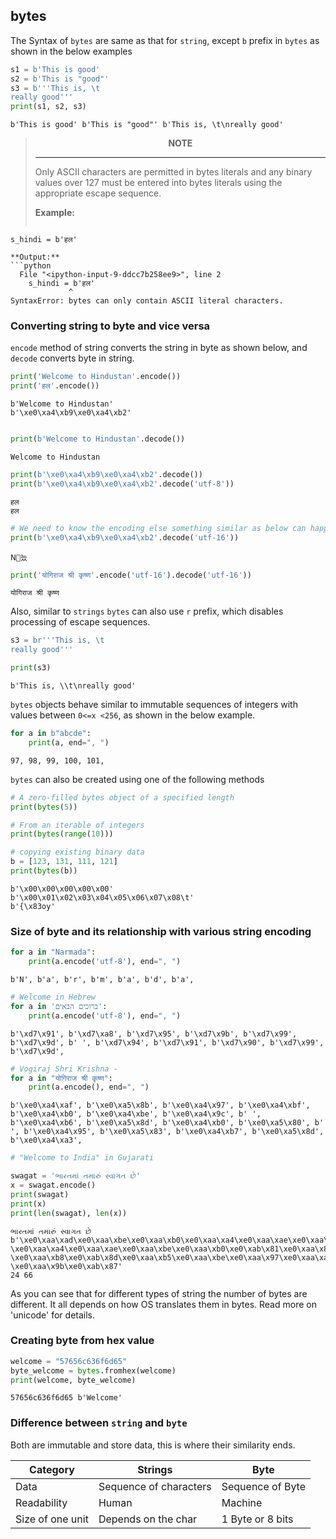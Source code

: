 
## bytes

The Syntax of `bytes` are same as that for `string`, except `b` prefix in `bytes` as shown in the below examples


```python
s1 = b'This is good'
s2 = b'This is "good"'
s3 = b'''This is, \t
really good'''
print(s1, s2, s3)
```

    b'This is good' b'This is "good"' b'This is, \t\nreally good'


> **<center>NOTE</center>**
><hr>
> Only ASCII characters are permitted in bytes literals and any binary values over 127 must be entered into bytes literals using the appropriate escape sequence.
>
> **Example:**
>```python
    s_hindi = b'हल'
```
**Output:**
```python
  File "<ipython-input-9-ddcc7b258ee9>", line 2
    s_hindi = b'हल'
             ^
SyntaxError: bytes can only contain ASCII literal characters.
```

### Converting string to byte and vice versa

`encode` method of string converts the string in byte as shown below, and `decode` converts byte in string.


```python
print('Welcome to Hindustan'.encode())
print('हल'.encode())
```

    b'Welcome to Hindustan'
    b'\xe0\xa4\xb9\xe0\xa4\xb2'



```python

print(b'Welcome to Hindustan'.decode())
```

    Welcome to Hindustan



```python
print(b'\xe0\xa4\xb9\xe0\xa4\xb2'.decode())
print(b'\xe0\xa4\xb9\xe0\xa4\xb2'.decode('utf-8'))
```

    हल
    हल



```python
# We need to know the encoding else something similar as below can happen
print(b'\xe0\xa4\xb9\xe0\xa4\xb2'.decode('utf-16'))
```

    ꓠ늤



```python
print('योगिराज श्री कृष्ण'.encode('utf-16').decode('utf-16'))
```

    योगिराज श्री कृष्ण


Also, similar to `strings` `bytes` can also use `r` prefix, which disables processing of escape sequences.


```python
s3 = br'''This is, \t
really good'''

print(s3)
```

    b'This is, \\t\nreally good'


`bytes` objects behave similar to immutable sequences of integers with values between `0<=x <256`, as shown in the below example.


```python
for a in b"abcde":
    print(a, end=", ")
```

    97, 98, 99, 100, 101, 

`bytes` can also be created using one of the following methods


```python
# A zero-filled bytes object of a specified length
print(bytes(5))

# From an iterable of integers
print(bytes(range(10)))

# copying existing binary data
b = [123, 131, 111, 121]
print(bytes(b))
```

    b'\x00\x00\x00\x00\x00'
    b'\x00\x01\x02\x03\x04\x05\x06\x07\x08\t'
    b'{\x83oy'


### Size of byte and its relationship with various string encoding


```python
for a in "Narmada":
    print(a.encode('utf-8'), end=", ")
```

    b'N', b'a', b'r', b'm', b'a', b'd', b'a', 


```python
# Welcome in Hebrew
for a in 'ברוכים הבאים':
    print(a.encode('utf-8'), end=", ")
```

    b'\xd7\x91', b'\xd7\xa8', b'\xd7\x95', b'\xd7\x9b', b'\xd7\x99', b'\xd7\x9d', b' ', b'\xd7\x94', b'\xd7\x91', b'\xd7\x90', b'\xd7\x99', b'\xd7\x9d', 


```python
# Vogiraj Shri Krishna - 
for a in "योगिराज श्री कृष्ण":
    print(a.encode(), end=", ")
```

    b'\xe0\xa4\xaf', b'\xe0\xa5\x8b', b'\xe0\xa4\x97', b'\xe0\xa4\xbf', b'\xe0\xa4\xb0', b'\xe0\xa4\xbe', b'\xe0\xa4\x9c', b' ', b'\xe0\xa4\xb6', b'\xe0\xa5\x8d', b'\xe0\xa4\xb0', b'\xe0\xa5\x80', b' ', b'\xe0\xa4\x95', b'\xe0\xa5\x83', b'\xe0\xa4\xb7', b'\xe0\xa5\x8d', b'\xe0\xa4\xa3', 


```python
# "Welcome to India" in Gujarati

swagat = 'ભારતમાં તમારું સ્વાગત છે'
x = swagat.encode()
print(swagat)
print(x)
print(len(swagat), len(x))
```

    ભારતમાં તમારું સ્વાગત છે
    b'\xe0\xaa\xad\xe0\xaa\xbe\xe0\xaa\xb0\xe0\xaa\xa4\xe0\xaa\xae\xe0\xaa\xbe\xe0\xaa\x82 \xe0\xaa\xa4\xe0\xaa\xae\xe0\xaa\xbe\xe0\xaa\xb0\xe0\xab\x81\xe0\xaa\x82 \xe0\xaa\xb8\xe0\xab\x8d\xe0\xaa\xb5\xe0\xaa\xbe\xe0\xaa\x97\xe0\xaa\xa4 \xe0\xaa\x9b\xe0\xab\x87'
    24 66


As you can see that for different types of string the number of bytes are different. It all depends on how OS translates them in bytes. Read more on 'unicode' for details.

### Creating byte from hex value


```python
welcome = "57656c636f6d65"
byte_welcome = bytes.fromhex(welcome)
print(welcome, byte_welcome)
```

    57656c636f6d65 b'Welcome'


### Difference between `string` and `byte`

Both are immutable and store data, this is where their similarity ends. 

| Category                 | Strings                 | Byte                   |
|--------------------------|-------------------------|------------------------|
| Data                     | Sequence of characters  | Sequence of Byte       |
| Readability              | Human                   | Machine                |
| Size of one unit         | Depends on the char     | 1 Byte or 8 bits       |

